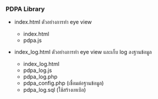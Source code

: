 ### PDPA Library

- index.html ตัวอย่างการทำ eye view
  - index.html
  - pdpa.js
  
- index_log.html  ตัวอย่างการทำ eye view และเก็บ log ลงฐานข้อมูล
  - index_log.html
  - pdpa_log.js
  - pdpa_log.php 
  - pdpa_config.php (เชื่อมต่อฐานข้อมูล)
  - pdpa_log.sql (ใช้สร้างเทเบิล) 
   